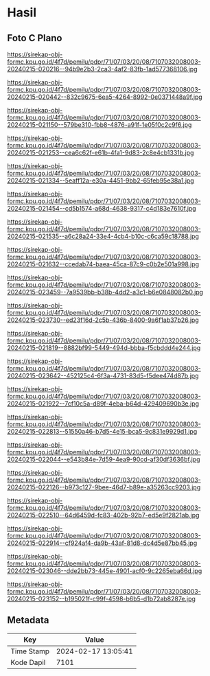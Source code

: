 # Hasil

## Foto C Plano

https://sirekap-obj-formc.kpu.go.id/4f7d/pemilu/pdpr/71/07/03/20/08/7107032008003-20240215-020216--94b9e2b3-2ca3-4af2-83fb-1ad577368106.jpg

https://sirekap-obj-formc.kpu.go.id/4f7d/pemilu/pdpr/71/07/03/20/08/7107032008003-20240215-020442--832c9675-6ea5-4264-8992-0e0371448a9f.jpg

https://sirekap-obj-formc.kpu.go.id/4f7d/pemilu/pdpr/71/07/03/20/08/7107032008003-20240215-021150--579be310-fbb8-4876-a91f-1e05f0c2c9f6.jpg

https://sirekap-obj-formc.kpu.go.id/4f7d/pemilu/pdpr/71/07/03/20/08/7107032008003-20240215-021253--cea6c62f-e61b-4fa1-9d83-2c8e4cb1331b.jpg

https://sirekap-obj-formc.kpu.go.id/4f7d/pemilu/pdpr/71/07/03/20/08/7107032008003-20240215-021334--5eaff12a-e30a-4451-9bb2-65feb95e38a1.jpg

https://sirekap-obj-formc.kpu.go.id/4f7d/pemilu/pdpr/71/07/03/20/08/7107032008003-20240215-021454--cd5b1574-a68d-4638-9317-c4d183e7610f.jpg

https://sirekap-obj-formc.kpu.go.id/4f7d/pemilu/pdpr/71/07/03/20/08/7107032008003-20240215-021535--a6c28a24-33e4-4cb4-b10c-c6ca59c18788.jpg

https://sirekap-obj-formc.kpu.go.id/4f7d/pemilu/pdpr/71/07/03/20/08/7107032008003-20240215-021632--ccedab74-baea-45ca-87c9-c0b2e501a998.jpg

https://sirekap-obj-formc.kpu.go.id/4f7d/pemilu/pdpr/71/07/03/20/08/7107032008003-20240215-023459--7a9539bb-b38b-4dd2-a3c1-b6e0848082b0.jpg

https://sirekap-obj-formc.kpu.go.id/4f7d/pemilu/pdpr/71/07/03/20/08/7107032008003-20240215-023730--ed23f16d-2c5b-436b-8400-9a6f1ab37b26.jpg

https://sirekap-obj-formc.kpu.go.id/4f7d/pemilu/pdpr/71/07/03/20/08/7107032008003-20240215-021819--8882bf99-5449-494d-bbba-f5cbddd4e244.jpg

https://sirekap-obj-formc.kpu.go.id/4f7d/pemilu/pdpr/71/07/03/20/08/7107032008003-20240215-023642--452125c4-6f3a-4731-83d5-f5dee474d87b.jpg

https://sirekap-obj-formc.kpu.go.id/4f7d/pemilu/pdpr/71/07/03/20/08/7107032008003-20240215-021922--7cf10c5a-d89f-4eba-b64d-429409690b3e.jpg

https://sirekap-obj-formc.kpu.go.id/4f7d/pemilu/pdpr/71/07/03/20/08/7107032008003-20240215-022813--51550a46-b7d5-4e15-bca5-9c831e9929d1.jpg

https://sirekap-obj-formc.kpu.go.id/4f7d/pemilu/pdpr/71/07/03/20/08/7107032008003-20240215-022044--e543b84e-7d59-4ea9-90cd-af30df3636bf.jpg

https://sirekap-obj-formc.kpu.go.id/4f7d/pemilu/pdpr/71/07/03/20/08/7107032008003-20240215-022126--b973c127-9bee-46d7-b89e-a35263cc9203.jpg

https://sirekap-obj-formc.kpu.go.id/4f7d/pemilu/pdpr/71/07/03/20/08/7107032008003-20240215-022510--64d6459d-fc83-402b-92b7-ed5e9f2821ab.jpg

https://sirekap-obj-formc.kpu.go.id/4f7d/pemilu/pdpr/71/07/03/20/08/7107032008003-20240215-022914--cf924af4-da9b-43af-81d8-dc4d5e87bb45.jpg

https://sirekap-obj-formc.kpu.go.id/4f7d/pemilu/pdpr/71/07/03/20/08/7107032008003-20240215-023046--dde2bb73-445e-4901-acf0-9c2265eba66d.jpg

https://sirekap-obj-formc.kpu.go.id/4f7d/pemilu/pdpr/71/07/03/20/08/7107032008003-20240215-023152--b195021f-c99f-4598-b6b5-d1b72ab8287e.jpg


## Metadata

| Key        | Value               |
| ---------- | ------------------- |
| Time Stamp | 2024-02-17 13:05:41 |
| Kode Dapil | 7101                |



